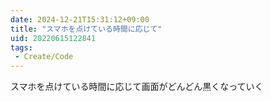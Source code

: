 ```yaml
---
date: 2024-12-21T15:31:12+09:00
title: "スマホを点けている時間に応じて"
uid: 20220615122841
tags:
 - Create/Code
---
```


スマホを点けている時間に応じて画面がどんどん黒くなっていく